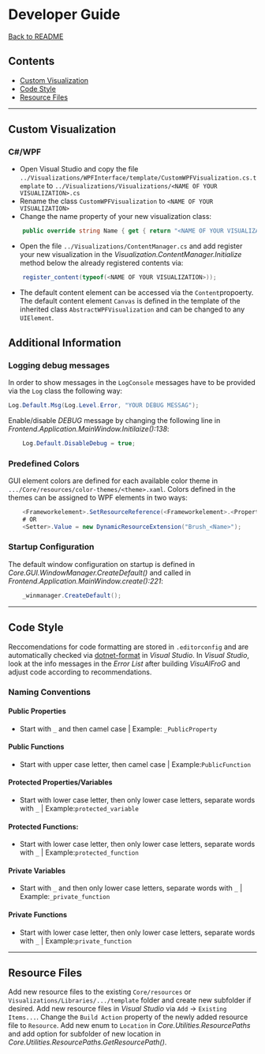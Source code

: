 # Developer Guide

[Back to README](../README.md)

<!-- TOC -->

## Contents

- [Custom Visualization](#custom-visualization)
- [Code Style](#code-style)
- [Resource Files](#resource-files)

<!-- /TOC -->
-----



<!-- ###################################################################### -->
## Custom Visualization

### C#/WPF

- Open Visual Studio and copy the file `../Visualizations/WPFInterface/template/CustomWPFVisualization.cs.template` to `../Visualizations/Visualizations/<NAME OF YOUR VISUALIZATION>.cs`
- Rename the class `CustomWPFVisualization` to `<NAME OF YOUR VISUALIZATION>`
- Change the name property of your new visualization class:
```C#
    public override string Name { get { return "<NAME OF YOUR VISUALIZATION>"; } }
```
- Open the file `../Visualizations/ContentManager.cs` and add register your new visualization in the *Visualization.ContentManager.Initialize* method below the already registered contents via:
```C#
    register_content(typeof(<NAME OF YOUR VISUALIZATION>));
```
- The default content element can be accessed via the `Content`propoerty. The default content element `Canvas` is defined in the template of the inherited class `AbstractWPFVisualization` and can be changed to any `UIElement`.
        

<!--
### d3

<TODO>

### Bokeh (Python)

<TODO>
-->


<!-- ###################################################################### -->
## Additional Information

### Logging debug messages
In order to show messages in the `LogConsole` messages have to be provided via the `Log` class the following way:
```C#
Log.Default.Msg(Log.Level.Error, "YOUR DEBUG MESSAG");
```
Enable/disable *DEBUG* message by changing the following line in *Frontend.Application.MainWindow.Initilaize():138*:
```C#
    Log.Default.DisableDebug = true;
```

### Predefined Colors
GUI element colors are defined for each available color theme in `.../Core/resources/color-themes/<theme>.xaml`. 
Colors defined in the themes can be assigned to WPF elements in two ways:
```C#
    <Frameworkelement>.SetResourceReference(<Frameworkelement>.<PropertyName>, "Brush_<Name>");
    # OR
    <Setter>.Value = new DynamicResourceExtension("Brush_<Name>");
```

### Startup Configuration
The default window configuration on startup is defined in *Core.GUI.WindowManager.CreateDefault()* and called in *Frontend.Application.MainWindow.create():221*:
```C#
    _winmanager.CreateDefault();
```


-----
<!-- ###################################################################### -->
## Code Style

Reccomendations for code formatting are stored in `.editorconfig` and are automatically checked via [dotnet-format](https://github.com/dotnet/format) in *Visual Studio*. 
In *Visual Studio*, look at the info messages in the *Error List* after building *VisuAlFroG* and adjust code according to recommendations.

### Naming Conventions

#### Public Properties
- Start with `_` and then camel case | Example: `_PublicProperty`
#### Public Functions
- Start with upper case letter, then camel case | Example:`PublicFunction`

#### Protected Properties/Variables
- Start with lower case letter, then only lower case letters, separate words with `_` | Example:`protected_variable`
#### Protected Functions:
- Start with lower case letter, then only lower case letters, separate words with `_` | Example:`protected_function`

#### Private Variables
- Start with `_` and then only lower case letters, separate words with `_` | Example:`_private_function`
#### Private Functions
- Start with lower case letter, then only lower case letters, separate words with `_` | Example:`private_function`


-----
<!-- ###################################################################### -->
## Resource Files

Add new resource files to the existing `Core/resources` or `Visualizations/Libraries/.../template` folder and create new subfolder if desired. 
Add new resource files in *Visual Studio* via `Add` -> `Existing Items...`. 
Change the `Build Action` property of the newly added resource file to `Resource`.
Add new enum to `Location` in *Core.Utilities.ResourcePaths* and add option for subfolder of new location in *Core.Utilities.ResourcePaths.GetResourcePath()*.


<!-- ###################################################################### -->
